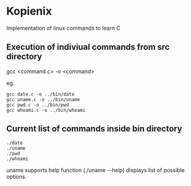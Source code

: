 # Kopienix
Implementation of linux commands to learn C




## Execution of indiviual commands from src directory
gcc <command.c> -o \<command>

eg. 

    gcc date.c -o ../bin/date
    gcc uname.c -o ../bin/uname
    gcc pwd.c -o ../bin/pwd
    gcc whoami.c -o ../bin/whoami

## Current list of commands inside bin directory
    ./date
    ./uname
    ./pwd
    ./whoami
    
uname supports help function (./uname --help) displays list of possible options.
